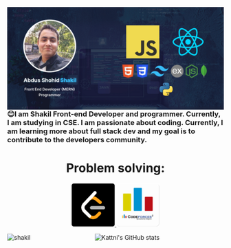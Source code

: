 <img align="left" src="https://raw.githubusercontent.com/developerHub01/developerHub01/main/assets/banner.jpg" alt="shakil" />


 ### 😊I am Shakil Front-end Developer and programmer. Currently, I am studying in CSE. I am passionate about coding. Currently, I am learning more about full stack dev and my goal is to contribute to the developers community.

<center>

# Problem solving:

<p align="center">
  <a target="_blank" href="https://leetcode.com/shakil102043/">
    <img src="https://raw.githubusercontent.com/developerHub01/developerHub01/main/assets/leetcode.png" width="100"/>
  </a>
  <span width="50"></span>
  <a target="_blank" href="https://codeforces.com/profile/abdusShohidShakil">
    <img src="https://raw.githubusercontent.com/developerHub01/developerHub01/main/assets/codeforces.png" width="100"/>
  </a>
</p>

<p align="center">
<img align="left" src="https://github-readme-stats.vercel.app/api/top-langs?username=developerHub01&show_icons=true&locale=en&layout=compact" alt="shakil" />
</p>

<p align="center">

  ![Kattni's GitHub stats](https://github-readme-stats.vercel.app/api?username=developerHub01&theme=tokyonight&show_icons=true)
</p>
